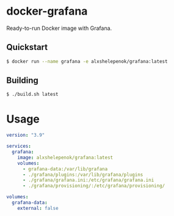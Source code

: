 # docker-grafana

Ready-to-run Docker image with Grafana.

## Quickstart

```bash
$ docker run --name grafana -e alxshelepenok/grafana:latest
```

## Building

```bash
$ ./build.sh latest
```

# Usage

```yaml
version: "3.9"

services:
  grafana:
    image: alxshelepenok/grafana:latest
    volumes:
      - grafana-data:/var/lib/grafana
      - ./grafana/plugins:/var/lib/grafana/plugins
      - ./grafana/grafana.ini:/etc/grafana/grafana.ini
      - ./grafana/provisioning/:/etc/grafana/provisioning/

volumes:
  grafana-data:
    external: false
```
